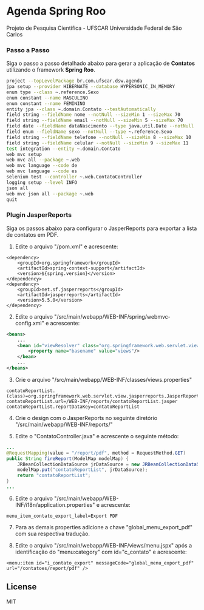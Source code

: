 # Agenda Spring Roo
Projeto de Pesquisa Científica - UFSCAR Universidade Federal de São Carlos

### Passo a Passo
Siga o passo a passo detalhado abaixo para gerar a aplicação de **Contatos** utilizando o framework **Spring Roo**.
```sh
project --topLevelPackage br.com.ufscar.dsw.agenda
jpa setup --provider HIBERNATE --database HYPERSONIC_IN_MEMORY
enum type --class ~.reference.Sexo
enum constant --name MASCULINO
enum constant --name FEMININO
entity jpa --class ~.domain.Contato --testAutomatically
field string --fieldName nome --notNull --sizeMin 1 --sizeMax 70
field string --fieldName email --notNull --sizeMin 5 --sizeMax 70
field date --fieldName dataNascimento --type java.util.Date --notNull
field enum --fieldName sexo --notNull --type ~.reference.Sexo
field string --fieldName telefone --notNull --sizeMin 8 --sizeMax 10
field string --fieldName celular --notNull --sizeMin 9 --sizeMax 11
test integration --entity ~.domain.Contato
web mvc setup
web mvc all --package ~.web
web mvc language --code de
web mvc language --code es
selenium test --controller ~.web.ContatoController
logging setup --level INFO
json all
web mvc json all --package ~.web
quit
```

### Plugin JasperReports
Siga os passos abaixo para configurar o JasperReports para exportar a lista de contatos em PDF.

1. Edite o arquivo "/pom.xml" e acrescente:
```maven
<dependency>
	<groupId>org.springframework</groupId>
	<artifactId>spring-context-support</artifactId>
	<version>${spring.version}</version>
</dependency>
<dependency>
	<groupId>net.sf.jasperreports</groupId>
	<artifactId>jasperreports</artifactId>
	<version>5.5.0</version>
</dependency>
```
2. Edite o arquivo "/src/main/webapp/WEB-INF/spring/webmvc-config.xml" e acrescente:
```xml
<beans>
	...
	<bean id="viewResolver" class="org.springframework.web.servlet.view.ResourceBundleViewResolver">
		<property name="basename" value="views"/>
	</bean>
	...
</beans>
```

3. Crie o arquivo "/src/main/webapp/WEB-INF/classes/views.properties"
```properties
contatoReportList.(class)=org.springframework.web.servlet.view.jasperreports.JasperReportsPdfView
contatoReportList.url=/WEB-INF/reports/contatoReportList.jasper
contatoReportList.reportDataKey=contatoReportList
```

4. Crie o design com o JasperReports no seguinte diretório "/src/main/webapp/WEB-INF/reports/"

5. Edite o "ContatoController.java" e acrescente o seguinte método:
```java
...
@RequestMapping(value = "/report/pdf", method = RequestMethod.GET)
public String fireReport(ModelMap modelMap) {
	JRBeanCollectionDataSource jrDataSource = new JRBeanCollectionDataSource(Contato.findAllContatoes(), false);
	modelMap.put("contatoReportList", jrDataSource);
	return "contatoReportList";
}
...
```

6. Edite o arquivo "/src/main/webapp/WEB-INF/i18n/application.properties" e acrescente:
```properties
menu_item_contato_export_label=Export PDF
```

7. Para as demais properties adicione a chave "global_menu_export_pdf" com sua respectiva tradução.

8. Edite o arquivo "/src/main/webapp/WEB-INF/views/menu.jspx" após a identificação do "menu:category" com id="c_contato" e acrescente:
```jspx
<menu:item id="i_contato_export" messageCode="global_menu_export_pdf" url="/contatoes/report/pdf" />
```

License
----
MIT
